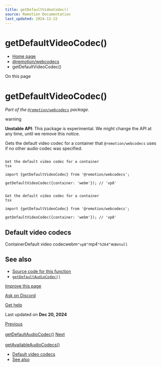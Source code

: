 ```yaml
---
title: getDefaultVideoCodec()
source: Remotion Documentation
last_updated: 2024-12-22
---
```


# getDefaultVideoCodec()

- [Home page](/)
- [@remotion/webcodecs](/docs/webcodecs/)
- getDefaultVideoCodec()

On this page

# getDefaultVideoCodec()

_Part of the [`@remotion/webcodecs`](/docs/webcodecs) package._

warning

**Unstable API**: This package is experimental. We might change the API at any time, until we remove this notice.

Gets the default video codec for a container that `@remotion/webcodecs` uses if no other audio codec was specified.

```

Get the default video codec for a container
tsx

import {getDefaultVideoCodec} from '@remotion/webcodecs';

getDefaultVideoCodec({container: 'webm'}); // 'vp8'
```

```

Get the default video codec for a container
tsx

import {getDefaultVideoCodec} from '@remotion/webcodecs';

getDefaultVideoCodec({container: 'webm'}); // 'vp8'
```

## Default video codecs [​](\#default-video-codecs "Direct link to Default video codecs")

ContainerDefault video codecwebm`"vp8"`mp4`"h264"`wav`null`

## See also [​](\#see-also "Direct link to See also")

- [Source code for this function](https://github.com/remotion-dev/remotion/blob/main/packages/webcodecs/src/get-default-video-codec.ts)
- [`getDefaultAudioCodec()`](/docs/webcodecs/get-default-audio-codec)

[Improve this page](https://github.com/remotion-dev/remotion/edit/main/packages/docs/docs/webcodecs/get-default-video-codec.mdx)

[Ask on Discord](https://remotion.dev/discord)

[Get help](/docs/get-help)

Last updated on **Dec 20, 2024**

[Previous\
\
getDefaultAudioCodec()](/docs/webcodecs/get-default-audio-codec) [Next\
\
getAvailableAudioCodecs()](/docs/webcodecs/get-available-audio-codecs)

- [Default video codecs](#default-video-codecs)
- [See also](#see-also)
